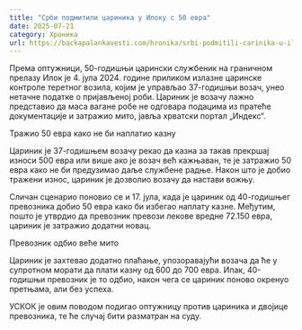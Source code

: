 ```yaml
---
title: "Срби подмитили цариника у Илоку с 50 евра"
date: 2025-07-21
category: Хроника
url: https://backapalankavesti.com/hronika/srbi-podmitili-carinika-u-iloku-s-50-eura/
---
```


Према оптужници, 50-годишњи царински службеник на граничном прелазу Илок је 4. јула 2024. године приликом излазне царинске контроле теретног возила, којим је управљао 37-годишњи возач, унео нетачне податке о пријављеној роби. Цариник је возачу лажно представио да маса вагане робе не одговара подацима из пратеће документације и затражио мито, јавља хрватски портал „Индекс“.

Тражио 50 евра како не би наплатио казну

Цариник је 37-годишњем возачу рекао да казна за такав прекршај износи 500 евра или више ако је возач већ кажњаван, те је затражио 50 евра како не би предузимао даље службене радње. Након што је добио тражени износ, цариник је дозволио возачу да настави вожњу.

Сличан сценарио поновио се и 17. јула, када је цариник од 40-годишњег превозника добио 50 евра како би избегao наплату казне. Међутим, пошто је утврдио да превозник превози лекове вредне 72.150 евра, цариник је затражио додатни новац.

Превозник одбио веће мито

Цариник је захтевао додатно плаћање, упозоравајући возача да ће у супротном морати да плати казну од 600 до 700 евра. Ипак, 40-годишњи превозник је то одбио, након чега се цариник поново окренуо претњама, али без успеха.

УСКОК је овим поводом подигао оптужницу против цариника и двојице превозника, те ће случај бити разматран на суду.

